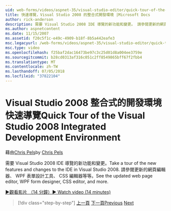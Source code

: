 ```yaml
---
uid: web-forms/videos/aspnet-35/visual-studio-editor/quick-tour-of-the-visual-studio-2008-integrated-development-environment
title: 快速導覽，Visual Studio 2008 的整合式開發環境 |Microsoft Docs
author: rick-anderson
description: 需要 Visual Studio 2008 IDE 導覽的新功能和變更。 請參閱更新的網頁編輯器、 WPF 表單設計工具、 CSS 編輯器等等。
ms.author: aspnetcontent
ms.date: 11/15/2007
ms.assetid: f20c5f1c-e49c-4909-b18f-8b5a442eafe3
msc.legacyurl: /web-forms/videos/aspnet-35/visual-studio-editor/quick-tour-of-the-visual-studio-2008-integrated-development-environment
msc.type: video
ms.openlocfilehash: f25baf2dac16473be97c3c25d01d8a004ee3759e
ms.sourcegitcommit: b28cd0313af316c051c2ff8549865bff67f2fbb4
ms.translationtype: MT
ms.contentlocale: zh-TW
ms.lasthandoff: 07/05/2018
ms.locfileid: "37822104"
---
```

<a name="quick-tour-of-the-visual-studio-2008-integrated-development-environment"></a><span data-ttu-id="e2b0c-104">Visual Studio 2008 整合式的開發環境快速導覽</span><span class="sxs-lookup"><span data-stu-id="e2b0c-104">Quick Tour of the Visual Studio 2008 Integrated Development Environment</span></span>
====================
<span data-ttu-id="e2b0c-105">藉由[Chris Pels](https://twitter.com/chrispels)</span><span class="sxs-lookup"><span data-stu-id="e2b0c-105">by [Chris Pels](https://twitter.com/chrispels)</span></span>

<span data-ttu-id="e2b0c-106">需要 Visual Studio 2008 IDE 導覽的新功能和變更。</span><span class="sxs-lookup"><span data-stu-id="e2b0c-106">Take a tour of the new features and changes to the IDE in Visual Studio 2008.</span></span> <span data-ttu-id="e2b0c-107">請參閱更新的網頁編輯器、 WPF 表單設計工具、 CSS 編輯器等等。</span><span class="sxs-lookup"><span data-stu-id="e2b0c-107">See the updated web page editor, WPF form designer, CSS editor, and more.</span></span>

[<span data-ttu-id="e2b0c-108">&#9654;觀看影片 （14 分鐘）</span><span class="sxs-lookup"><span data-stu-id="e2b0c-108">&#9654; Watch video (14 minutes)</span></span>](https://channel9.msdn.com/Blogs/ASP-NET-Site-Videos/quick-tour-of-the-visual-studio-2008-integrated-development-environment)

> [!div class="step-by-step"]
> <span data-ttu-id="e2b0c-109">[上一頁](intellisense-for-jscript-and-aspnet-ajax.md)
> [下一頁](creating-and-modifying-a-css-file.md)</span><span class="sxs-lookup"><span data-stu-id="e2b0c-109">[Previous](intellisense-for-jscript-and-aspnet-ajax.md)
[Next](creating-and-modifying-a-css-file.md)</span></span>

